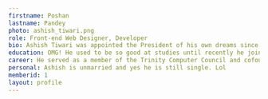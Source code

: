 ```yaml
---
firstname: Poshan
lastname: Pandey
photo: ashish_tiwari.png
role: Front-end Web Designer, Developer
bio: Ashish Tiwari was appointed the President of his own dreams since his birth. He has always visualized himself as a great leader inside out.
education: OMG! He used to be so good at studies until recently he joined NCIT. That was very unfortunate for him, but in the way that was a chance to meet some awesome people.
career: He served as a member of the Trinity Computer Council and cofounded The Poshan & Co in 2016. He is currently working with Sagar on something they haven't yet thought of. They are yet to name the thing.
personal: Ashish is unmarried and yes he is still single. Lol
memberid: 1
layout: profile
---
```

